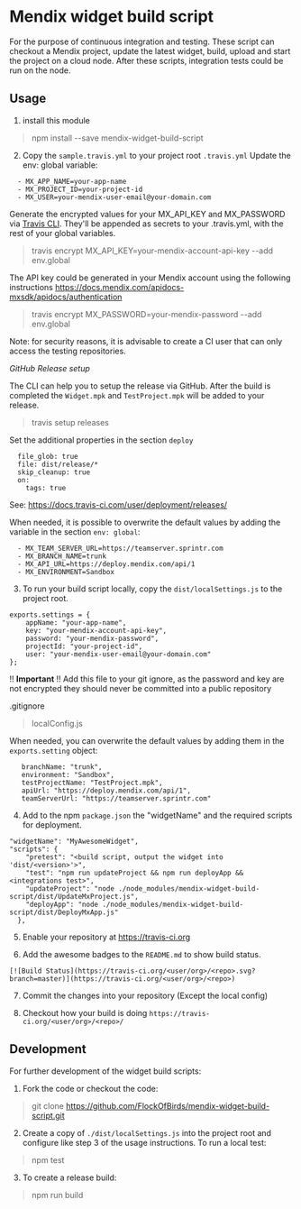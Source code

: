 # Mendix widget build script
For the purpose of continuous integration and testing.
These script can checkout a Mendix project, update the latest widget, build, upload and start the project on a cloud node.
After these scripts, integration tests could be run on the node.

## Usage
1) install this module
 > npm install --save mendix-widget-build-script

2) Copy the `sample.travis.yml` to your project root `.travis.yml`
Update the env: global variable:
```
  - MX_APP_NAME=your-app-name
  - MX_PROJECT_ID=your-project-id
  - MX_USER=your-mendix-user-email@your-domain.com
```
Generate the encrypted values for your MX_API_KEY and MX_PASSWORD via [Travis CLI](https://github.com/travis-ci/travis.rb). They'll be appended as secrets to your .travis.yml, with the rest of your global variables.

> travis encrypt MX_API_KEY=your-mendix-account-api-key --add env.global

The API key could be generated in your Mendix account using the following instructions
https://docs.mendix.com/apidocs-mxsdk/apidocs/authentication

> travis encrypt MX_PASSWORD=your-mendix-password --add env.global

Note: for security reasons, it is advisable to create a CI user that can only access the testing repositories.

*GitHub Release setup*

The CLI can help you to setup the release via GitHub. After the build is completed the `Widget.mpk` and `TestProject.mpk` will be added to your release.
> travis setup releases

Set the additional properties in the section `deploy`
```
  file_glob: true
  file: dist/release/*
  skip_cleanup: true
  on:
    tags: true
```
See: https://docs.travis-ci.com/user/deployment/releases/

When needed, it is possible to overwrite the default values by adding the variable in the section `env: global`:
```
  - MX_TEAM_SERVER_URL=https://teamserver.sprintr.com
  - MX_BRANCH_NAME=trunk
  - MX_API_URL=https://deploy.mendix.com/api/1
  - MX_ENVIRONMENT=Sandbox
```

3) To run your build script locally, copy the `dist/localSettings.js` to the project root.
```
exports.settings = {
    appName: "your-app-name",
    key: "your-mendix-account-api-key",
    password: "your-mendix-password",
    projectId: "your-project-id",
    user: "your-mendix-user-email@your-domain.com"
};
```
!! **Important** !! Add this file to your git ignore, as the password and key are not encrypted they should never be committed into a public repository

.gitignore
> localConfig.js

 When needed, you can overwrite the default values by adding them in the `exports.setting` object:
 ```
    branchName: "trunk",
    environment: "Sandbox",
    testProjectName: "TestProject.mpk",
    apiUrl: "https://deploy.mendix.com/api/1",
    teamServerUrl: "https://teamserver.sprintr.com"
 ```

4) Add to the npm `package.json` the "widgetName" and the required scripts for deployment.
```
"widgetName": "MyAwesomeWidget",
"scripts": {
    "pretest": "<build script, output the widget into 'dist/<version>'>",
    "test": "npm run updateProject && npm run deployApp && <integrations test>",
    "updateProject": "node ./node_modules/mendix-widget-build-script/dist/UpdateMxProject.js",
    "deployApp": "node ./node_modules/mendix-widget-build-script/dist/DeployMxApp.js"
  },
```

5) Enable your repository at https://travis-ci.org

6) Add the awesome badges to the `README.md` to show build status.
```
[![Build Status](https://travis-ci.org/<user/org>/<repo>.svg?branch=master)](https://travis-ci.org/<user/org>/<repo>)
```

7) Commit the changes into your repository (Except the local config)

8) Checkout how your build is doing `https://travis-ci.org/<user/org>/<repo>/`

## Development

For further development of the widget build scripts:

1) Fork the code or checkout the code:

> git clone https://github.com/FlockOfBirds/mendix-widget-build-script.git

2) Create a copy of `./dist/localSettings.js` into the project root and configure like step 3 of the usage instructions. To run a local test:

> npm test

3) To create a release build:

> npm run build
